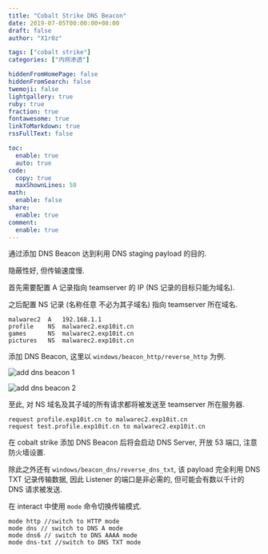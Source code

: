 ```yaml
---
title: "Cobalt Strike DNS Beacon"
date: 2019-07-05T00:00:00+08:00
draft: false
author: "X1r0z"

tags: ["cobalt strike"]
categories: ["内网渗透"]

hiddenFromHomePage: false
hiddenFromSearch: false
twemoji: false
lightgallery: true
ruby: true
fraction: true
fontawesome: true
linkToMarkdown: true
rssFullText: false

toc:
  enable: true
  auto: true
code:
  copy: true
  maxShownLines: 50
math:
  enable: false
share:
  enable: true
comment:
  enable: true
---
```



通过添加 DNS Beacon 达到利用 DNS staging payload 的目的.

隐蔽性好, 但传输速度慢.

<!--more-->

首先需要配置 A 记录指向 teamserver 的 IP (NS 记录的目标只能为域名).

之后配置 NS 记录 (名称任意 不必为其子域名) 指向 teamserver 所在域名.

```
malwarec2  A   192.168.1.1
profile    NS  malwarec2.exp10it.cn
games      NS  malwarec2.exp10it.cn
pictures   NS  malwarec2.exp10it.cn
```

添加 DNS Beacon, 这里以 `windows/beacon_http/reverse_http` 为例.

![add dns beacon 1](https://exp10it-1252109039.cos.ap-shanghai.myqcloud.com/2019/add_dns_beacon_1.jpg)

![add dns beacon 2](https://exp10it-1252109039.cos.ap-shanghai.myqcloud.com/2019/add_dns_beacon_2.jpg)

至此, 对 NS 域名及其子域的所有请求都将被发送至 teamserver 所在服务器.

```
request profile.exp10it.cn to malwarec2.exp10it.cn
request test.profile.exp10it.cn to malwarec2.exp10it.cn
```

在 cobalt strike 添加 DNS Beacon 后将会启动 DNS Server, 开放 53 端口, 注意防火墙设置.

除此之外还有 `windows/beacon_dns/reverse_dns_txt`, 该 payload 完全利用 DNS TXT 记录传输数据, 因此 Listener 的端口是非必需的, 但可能会有数以千计的 DNS 请求被发送.

在 interact 中使用 `mode` 命令切换传输模式.

```
mode http //switch to HTTP mode
mode dns // switch to DNS A mode
mode dns6 // switch to DNS AAAA mode
mode dns-txt //switch to DNS TXT mode
```